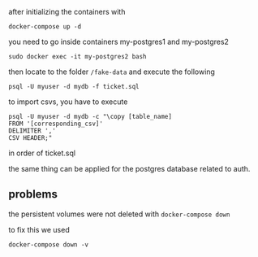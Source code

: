 after initializing the containers with
```
docker-compose up -d
```
you need to go inside containers my-postgres1 and my-postgres2
```
sudo docker exec -it my-postgres2 bash
```
then locate to the folder `/fake-data` and execute the following
```
psql -U myuser -d mydb -f ticket.sql
```
to import csvs, you have to execute
```
psql -U myuser -d mydb -c "\copy [table_name]
FROM '[corresponding_csv]' 
DELIMITER ',' 
CSV HEADER;"
```
in order of ticket.sql

the same thing can be applied for the postgres database related to auth.

## problems

the persistent volumes were not deleted with `docker-compose down`

to fix this we used
```
docker-compose down -v
```